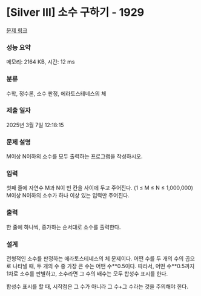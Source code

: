 # [Silver III] 소수 구하기 - 1929 

[문제 링크](https://www.acmicpc.net/problem/1929) 

### 성능 요약

메모리: 2164 KB, 시간: 12 ms

### 분류

수학, 정수론, 소수 판정, 에라토스테네스의 체

### 제출 일자

2025년 3월 7일 12:18:15

### 문제 설명

<p>M이상 N이하의 소수를 모두 출력하는 프로그램을 작성하시오.</p>

### 입력 

 <p>첫째 줄에 자연수 M과 N이 빈 칸을 사이에 두고 주어진다. (1 ≤ M ≤ N ≤ 1,000,000) M이상 N이하의 소수가 하나 이상 있는 입력만 주어진다.</p>

### 출력 

 <p>한 줄에 하나씩, 증가하는 순서대로 소수를 출력한다.</p>

### 설계
 <p>전형적인 소수를 판정하는 에라토스테네스의 체 문제이다. 어떤 수를 두 개의 수의 곱으로 나타낼 때, 두 개의 수 중 가장 큰 수는 어떤 수**0.5이다. 따라서, 어떤 수**0.5까지 1차로 소수를 판별하고, 소수라면 그 수의 배수는 모두 합성수 표시를 한다.</p>
 <p>합성수 표시를 할 때, 시작점은 그 수가 아니라 그 수+그 수라는 것을 주의해야 한다.</p>

